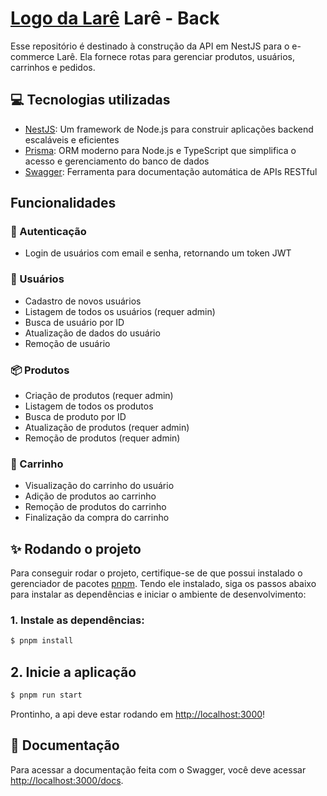 # [Logo da Larê](./lare-logo.svg) Larê - Back

Esse repositório é destinado à construção da API em NestJS para o e-commerce Larê. Ela fornece rotas para gerenciar produtos, usuários, carrinhos e pedidos.

## 💻 Tecnologias utilizadas

- [NestJS](https://nestjs.com/): Um framework de Node.js para construir aplicações backend escaláveis e eficientes
- [Prisma](https://www.prisma.io/): ORM moderno para Node.js e TypeScript que simplifica o acesso e gerenciamento do banco de dados
- [Swagger](https://swagger.io/): Ferramenta para documentação automática de APIs RESTful

## Funcionalidades

### 🔐 Autenticação

- Login de usuários com email e senha, retornando um token JWT

### 👤 Usuários

- Cadastro de novos usuários
- Listagem de todos os usuários (requer admin)
- Busca de usuário por ID
- Atualização de dados do usuário
- Remoção de usuário

### 📦 Produtos

- Criação de produtos (requer admin)
- Listagem de todos os produtos
- Busca de produto por ID
- Atualização de produtos (requer admin)
- Remoção de produtos (requer admin)

### 🛒 Carrinho

- Visualização do carrinho do usuário
- Adição de produtos ao carrinho
- Remoção de produtos do carrinho
- Finalização da compra do carrinho

## ✨ Rodando o projeto

Para conseguir rodar o projeto, certifique-se de que possui instalado o gerenciador de pacotes [pnpm](https://pnpm.io/pt/). Tendo ele instalado, siga os passos abaixo para instalar as dependências e iniciar o ambiente de desenvolvimento:

### 1. Instale as dependências:

```bash
$ pnpm install
```

## 2. Inicie a aplicação

```bash
$ pnpm run start
```

Prontinho, a api deve estar rodando em [http://localhost:3000](http://localhost:3000)!

## 📄 Documentação

Para acessar a documentação feita com o Swagger, você deve acessar [http://localhost:3000/docs](http://localhost:3000/docs).

